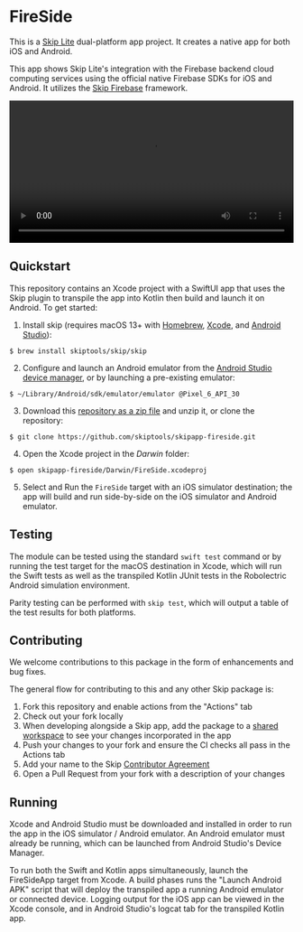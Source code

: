 # FireSide

This is a [Skip Lite](https://skip.tools) dual-platform app project.
It creates a native app for both iOS and Android.

This app shows Skip Lite's integration with the Firebase backend
cloud computing services
using the official native Firebase SDKs for iOS and Android.
It utilizes the
[Skip Firebase](https://github.com/skiptools/skip-firebase)
framework.

<video id="intro_video" style="width: 100%" controls autoplay>
  <source style="width: 100;" src="https://assets.skip.tools/videos/SkipFirebaseExample.mov" type="video/mp4">
  Your browser does not support the video tag.
</video>


## Quickstart

This repository contains an Xcode project with a SwiftUI app that uses the
Skip plugin to transpile the app into Kotlin then build and launch it on Android.
To get started:

1. Install skip (requires macOS 13+ with [Homebrew](https://brew.sh), [Xcode](https://developer.apple.com/xcode/), and [Android Studio](https://developer.android.com/studio)):
```
$ brew install skiptools/skip/skip
```
2. Configure and launch an Android emulator from the [Android Studio device manager](https://developer.android.com/studio/run/emulator-launch-without-app), or by launching a pre-existing emulator:
```
$ ~/Library/Android/sdk/emulator/emulator @Pixel_6_API_30
```
3. Download this [repository as a zip file](https://github.com/skiptools/skipapp-fireside/archive/main.zip) and unzip it, or clone the repository:
```
$ git clone https://github.com/skiptools/skipapp-fireside.git
```
4. Open the Xcode project in the *Darwin* folder:
```
$ open skipapp-fireside/Darwin/FireSide.xcodeproj
```
5. Select and Run the `FireSide` target with an iOS simulator destination; the app will build and run side-by-side on the iOS simulator and Android emulator.

## Testing

The module can be tested using the standard `swift test` command
or by running the test target for the macOS destination in Xcode,
which will run the Swift tests as well as the transpiled
Kotlin JUnit tests in the Robolectric Android simulation environment.

Parity testing can be performed with `skip test`,
which will output a table of the test results for both platforms.

## Contributing

We welcome contributions to this package in the form of enhancements and bug fixes.

The general flow for contributing to this and any other Skip package is:

1. Fork this repository and enable actions from the "Actions" tab
2. Check out your fork locally
3. When developing alongside a Skip app, add the package to a [shared workspace](https://skip.tools/docs/contributing) to see your changes incorporated in the app
4. Push your changes to your fork and ensure the CI checks all pass in the Actions tab
5. Add your name to the Skip [Contributor Agreement](https://github.com/skiptools/clabot-config)
6. Open a Pull Request from your fork with a description of your changes

## Running

Xcode and Android Studio must be downloaded and installed in order to
run the app in the iOS simulator / Android emulator.
An Android emulator must already be running, which can be launched from 
Android Studio's Device Manager.

To run both the Swift and Kotlin apps simultaneously, 
launch the FireSideApp target from Xcode.
A build phases runs the "Launch Android APK" script that
will deploy the transpiled app a running Android emulator or connected device.
Logging output for the iOS app can be viewed in the Xcode console, and in
Android Studio's logcat tab for the transpiled Kotlin app.

